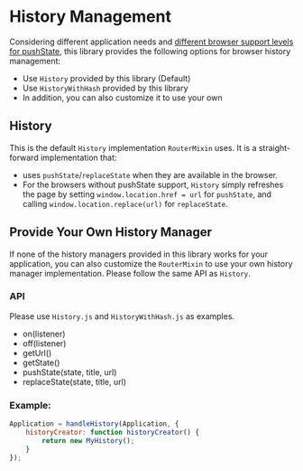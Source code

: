 # History Management

Considering different application needs and [different browser support levels for pushState](http://caniuse.com/#search=pushstate), this library provides the following options for browser history management:

* Use `History` provided by this library (Default)
* Use `HistoryWithHash` provided by this library
* In addition, you can also customize it to use your own

## History

This is the default `History` implementation `RouterMixin` uses.  It is a straight-forward implementation that:
* uses `pushState`/`replaceState` when they are available in the browser.
* For the browsers without pushState support, `History` simply refreshes the page by setting `window.location.href = url` for `pushState`, and calling `window.location.replace(url)` for `replaceState`.



## Provide Your Own History Manager

If none of the history managers provided in this library works for your application, you can also customize the `RouterMixin` to use your own history manager implementation.  Please follow the same API as `History`.

### API

Please use `History.js` and `HistoryWithHash.js` as examples.

* on(listener)
* off(listener)
* getUrl()
* getState()
* pushState(state, title, url)
* replaceState(state, title, url)

### Example:

```js
Application = handleHistory(Application, {
    historyCreator: function historyCreator() {
        return new MyHistory();
    }
});
```

